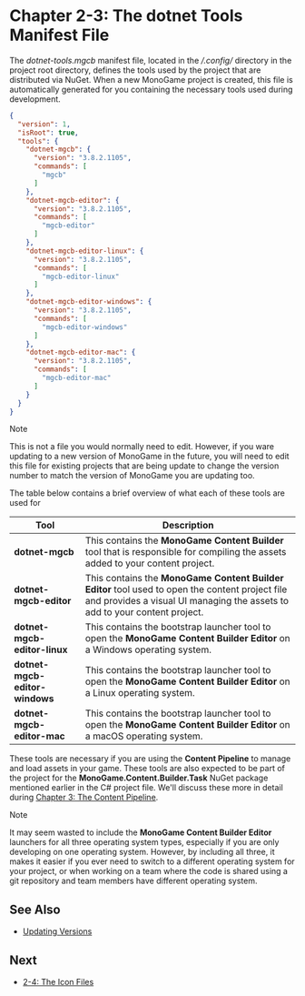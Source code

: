 # Chapter 2-3: The dotnet Tools Manifest File

The *dotnet-tools.mgcb* manifest file, located in the */.config/* directory in the project root directory, defines the tools used by the project that are distributed via NuGet.  When a new MonoGame project is created, this file is automatically generated for you containing the necessary tools used during development.

```json
{
  "version": 1,
  "isRoot": true,
  "tools": {
    "dotnet-mgcb": {
      "version": "3.8.2.1105",
      "commands": [
        "mgcb"
      ]
    },
    "dotnet-mgcb-editor": {
      "version": "3.8.2.1105",
      "commands": [
        "mgcb-editor"
      ]
    },
    "dotnet-mgcb-editor-linux": {
      "version": "3.8.2.1105",
      "commands": [
        "mgcb-editor-linux"
      ]
    },
    "dotnet-mgcb-editor-windows": {
      "version": "3.8.2.1105",
      "commands": [
        "mgcb-editor-windows"
      ]
    },
    "dotnet-mgcb-editor-mac": {
      "version": "3.8.2.1105",
      "commands": [
        "mgcb-editor-mac"
      ]
    }
  }
}
```
> [!NOTE]
> This is not a file you would normally need to edit.  However, if you ware updating to a new version of MonoGame in the future, you will need to edit this file for existing projects that are being update to change the version number to match the version of MonoGame you are updating too.


The table below contains a brief overview of what each of these tools are used for

| Tool | Description |
| --- | --- |
| **dotnet-mgcb** | This contains the **MonoGame Content Builder** tool that is responsible for compiling the assets added to your content project. |
| **dotnet-mgcb-editor** | This contains the **MonoGame Content Builder Editor** tool used to open the content project file and provides a visual UI managing the assets to add to your content project. |
| **dotnet-mgcb-editor-linux** | This contains the bootstrap launcher tool to open the **MonoGame Content Builder Editor** on a Windows operating system. |
| **dotnet-mgcb-editor-windows** | This contains the bootstrap launcher tool to open the **MonoGame Content Builder Editor** on a Linux operating system. |
| **dotnet-mgcb-editor-mac** | This contains the bootstrap launcher tool to open the **MonoGame Content Builder Editor** on a macOS operating system. |

These tools are necessary if you are using the **Content Pipeline** to manage and load assets in your game.  These tools are also expected to be part of the project for the **MonoGame.Content.Builder.Task** NuGet package mentioned earlier in the C# project file.  We'll discuss these more in detail during [Chapter 3: The Content Pipeline](../chapter-03-the-content-pipeline/03-00-the-content-pipeline.md).

> [!NOTE]
> It may seem wasted to include the **MonoGame Content Builder Editor** launchers for all three operating system types, especially if you are only developing on one operating system.  However, by including all three, it makes it easier if you ever need to switch to a different operating system for your project, or when working on a team where the code is shared using a git repository and team members have different operating system.

## See Also
- [Updating Versions](https://docs.monogame.net/articles/migration/updating_versions.html)

## Next
- [2-4: The Icon Files](./02-04-the-icon-files.md)

